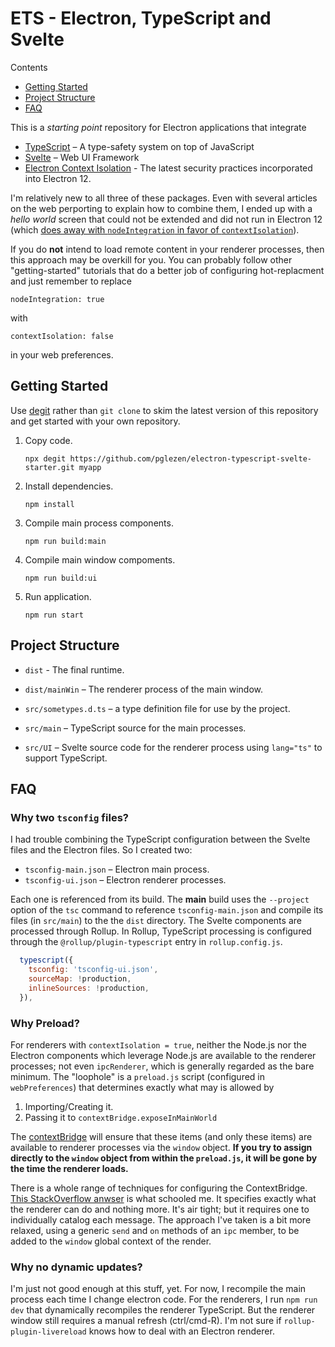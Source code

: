 # ETS - Electron, TypeScript and Svelte

Contents

* [Getting Started](#getting-started)
* [Project Structure](#project-structure)
* [FAQ](#faq)

This is a *starting point* repository for Electron applications that integrate

* [TypeScript](https://www.typescriptlang.org/) – A type-safety system
  on top of JavaScript
* [Svelte](https://svelte.dev/) – Web UI Framework
* [Electron Context Isolation](https://www.electronjs.org/docs/tutorial/security#3-enable-context-isolation-for-remote-content) - The latest
  security practices incorporated into Electron 12.

I'm relatively new to all three of these packages.
Even with several articles on the web perporting to
explain how to combine them, I ended
up with a *hello world* screen that could not be extended
and did not run in Electron 12 (which
[does away with `nodeIntegration` in favor of `contextIsolation`](https://github.com/electron/electron/issues/23506)).

If you do **not** intend to load remote content in your renderer
processes, then this approach may be overkill for you.  You can
probably follow other "getting-started" tutorials that do a better
job of configuring hot-replacment and just remember to replace

```
nodeIntegration: true
```

with

```
contextIsolation: false
```

in your web preferences.


## Getting Started

Use [degit](https://www.npmjs.com/package/degit) rather than
`git clone` to skim the latest version of this repository
and get started with your own repository.

1. Copy code.
   ```
   npx degit https://github.com/pglezen/electron-typescript-svelte-starter.git myapp
   ```

2. Install dependencies.

   ```
   npm install
   ```

3. Compile main process components.

   ```
   npm run build:main
   ```

4. Compile main window compoments.

   ```
   npm run build:ui
   ```

5. Run application.

   ```
   npm run start
   ```

## Project Structure

* `dist` - The final runtime.  

* `dist/mainWin` – The renderer process of the main window.

* `src/sometypes.d.ts` – a type definition file for use by the project.

* `src/main` – TypeScript source for the main processes.

* `src/UI` – Svelte source code for the renderer process
  using `lang="ts"` to support TypeScript.


## FAQ

### Why two `tsconfig` files?

I had trouble combining the TypeScript configuration between the Svelte
files and the Electron files.  So I created two:

* `tsconfig-main.json` – Electron main process.
* `tsconfig-ui.json` – Electron renderer processes.

Each one is referenced from its build.  The **main** build uses the
`--project` option of the `tsc` command to reference `tsconfig-main.json`
and compile its files (in `src/main`) to the the `dist` directory.
The Svelte components are processed through Rollup.  In Rollup,
TypeScript processing is configured through the `@rollup/plugin-typescript`
entry in `rollup.config.js`.

```js
  typescript({
    tsconfig: 'tsconfig-ui.json',
    sourceMap: !production,
    inlineSources: !production,
  }),
```

### Why Preload?

For renderers with `contextIsolation = true`, neither the Node.js nor the
Electron components which leverage Node.js are available to the renderer
processes; not even `ipcRenderer`, which is generally regarded as the bare
minimum.  The "loophole" is a `preload.js` script (configured in
`webPreferences`) that determines exactly what may is allowed by

1. Importing/Creating it.
2. Passing it to `contextBridge.exposeInMainWorld`

The [contextBridge](https://www.electronjs.org/docs/api/context-bridge) will
ensure that these items (and only these items) are available to renderer processes
via the `window` object.  **If you try to assign directly to the `window` object
from within the `preload.js`, it will be gone by the time the renderer loads.**

There is a whole range of techniques for configuring the ContextBridge.
[This StackOverflow anwser](https://stackoverflow.com/a/59888788/1525101) is
what schooled me.  It specifies exactly what the renderer can do and nothing
more.  It's air tight; but it requires one to individually catalog each message.
The approach I've taken is a bit more relaxed, using a generic `send` and `on`
methods of an `ipc` member, to be added to the `window` global context of the
render.

### Why no dynamic updates?

I'm just not good enough at this stuff, yet.  For now, I recompile
the main process each time I change electron code.  For the renderers,
I run `npm run dev` that dynamically recompiles the renderer TypeScript.
But the renderer window still requires a manual refresh (ctrl/cmd-R).
I'm not sure if `rollup-plugin-livereload` knows how to deal with an
Electron renderer.
